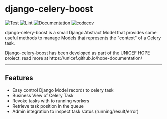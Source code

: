 # django-celery-boost

[![Test](https://github.com/unicef/django-celery-boost/actions/workflows/test.yml/badge.svg)](https://github.com/unicef/django-celery-boost/actions/workflows/test.yml)
[![Lint](https://github.com/unicef/django-celery-boost/actions/workflows/lint.yml/badge.svg)](https://github.com/unicef/django-celery-boost/actions/workflows/lint.yml)
[![Documentation](https://github.com/unicef/django-celery-boost/actions/workflows/docs.yml/badge.svg)](https://github.com/unicef/django-celery-boost/actions/workflows/docs.yml)
[![codecov](https://codecov.io/github/unicef/django-celery-boost/graph/badge.svg?token=L7HA5PJ45B)](https://codecov.io/github/unicef/django-celery-model)


django-celery-boost is a small Django Abstract Model that provides some useful methods to manage 
Models that represents the "context" of a Celery task.  


Django-celery-boost has been developed as part of the UNICEF HOPE project, read more at https://unicef.github.io/hope-documentation/

---


## Features

- Easy control Django Model records to celery task
- Business View of Celery Task 
- Revoke tasks with to running workers
- Retrieve task position in the queue
- Admin integration to inspect task status (running/result/error)
